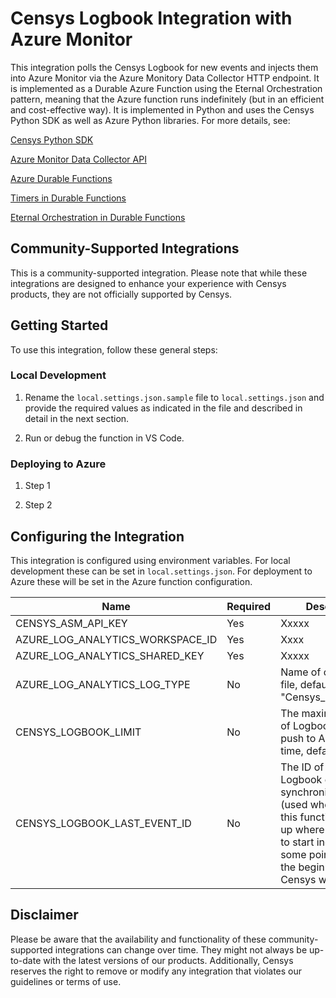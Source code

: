 # Censys Logbook Integration with Azure Monitor

This integration polls the Censys Logbook for new events and injects them into Azure Monitor via the Azure Monitory Data Collector HTTP endpoint. It is implemented as a Durable Azure Function using the Eternal Orchestration pattern, meaning that the Azure function runs indefinitely (but in an efficient and cost-effective way).  It is implemented in Python and uses the Censys Python SDK as well as Azure Python libraries.  For more details, see:

[Censys Python SDK](https://github.com/censys/censys-python)

[Azure Monitor Data Collector API](https://learn.microsoft.com/en-us/azure/azure-monitor/logs/data-collector-api?tabs=powershell)

[Azure Durable Functions](https://learn.microsoft.com/en-us/azure/azure-functions/durable/quickstart-python-vscode?tabs=macos%2Cvs-code-set-indexing-flag&pivots=python-mode-decorators)

[Timers in Durable Functions](https://learn.microsoft.com/en-us/azure/azure-functions/durable/durable-functions-timers?tabs=python)

[Eternal Orchestration in Durable Functions](https://learn.microsoft.com/en-us/azure/azure-functions/durable/durable-functions-eternal-orchestrations?tabs=python)

## Community-Supported Integrations
This is a community-supported integration. Please note that while these integrations are designed to enhance your experience with Censys products, they are not officially supported by Censys.

## Getting Started
To use this integration, follow these general steps:

### Local Development

1. Rename the `local.settings.json.sample` file to `local.settings.json` and provide the required values as indicated in the file and described in detail in the next section.

2. Run or debug the function in VS Code.

### Deploying to Azure

1. Step 1

2. Step 2

## Configuring the Integration

This integration is configured using environment variables. For local development these can be set in `local.settings.json`. For deployment to Azure these will be set in the Azure function configuration.

| Name | Required | Description |
| ---- | -------- | ----------- |
| CENSYS_ASM_API_KEY | Yes | Xxxxx |
| AZURE_LOG_ANALYTICS_WORKSPACE_ID | Yes | Xxxx |
| AZURE_LOG_ANALYTICS_SHARED_KEY | Yes | Xxxxx |
| AZURE_LOG_ANALYTICS_LOG_TYPE | No | Name of custom log file, defaults to "Censys_Logbook_CL" |
| CENSYS_LOGBOOK_LIMIT | No | The maximum number of Logbook events to push to Azure at one time, defaults to 500 |
| CENSYS_LOGBOOK_LAST_EVENT_ID | No | The ID of the last Logbook event synchronized to Azure (used when restarting this function to pick up where it left off, or to start ingestion at some point other than the beginning of the Censys workspace) |


## Disclaimer
Please be aware that the availability and functionality of these community-supported integrations can change over time. They might not always be up-to-date with the latest versions of our products. Additionally, Censys reserves the right to remove or modify any integration that violates our guidelines or terms of use.
